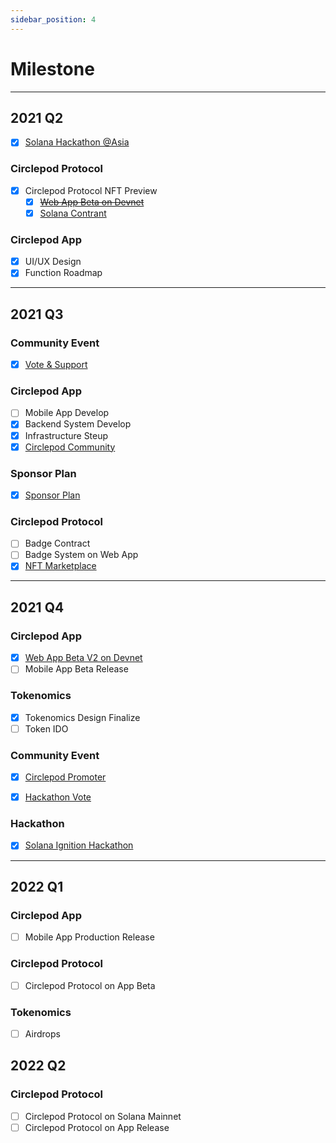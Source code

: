 ```yaml
---
sidebar_position: 4
---
```


# Milestone

---

## 2021 Q2

- [x] [Solana Hackathon @Asia](https://hackerlink.io/grant/solana-2/top)

### Circlepod Protocol

- [x] Circlepod Protocol NFT Preview
    - [x] ~~[Web App Beta on Devnet](https://launch.circlepod.app)~~
    - [x] [Solana Contrant](https://github.com/Circelpod/Circlepod-Protocol)

### Circlepod App

- [x] UI/UX Design
- [x] Function Roadmap

---

## 2021 Q3

### Community Event

- [x] [Vote & Support](/docs/community-event/archived-event/vote-and-support/intro)

### Circlepod App

- [ ] Mobile App Develop
- [x] Backend System Develop
- [x] Infrastructure Steup
- [x] [Circlepod Community](/docs/contact)

### Sponsor Plan

- [x] [Sponsor Plan](/docs/sponsor)

### Circlepod Protocol

- [ ] Badge Contract
- [ ] Badge System on Web App
- [x] [NFT Marketplace](https://nfts.circlepod.app)

---

## 2021 Q4

### Circlepod App

- [x] [Web App Beta V2 on Devnet](https://staging-launch.circlepod.app)
- [ ] Mobile App Beta Release

### Tokenomics

- [x] Tokenomics Design Finalize
- [ ] Token IDO

### Community Event

- [x] [Circlepod Promoter](https://medium.com/circlepod-labs/circlepod-community-event-circlepod-promoter-e859f4177c31)
- [x] [Hackathon Vote](https://hackerlink.io/grant/solana-2/top)


### Hackathon

- [x] [Solana Ignition Hackathon](https://hackerlink.io/grant/solana-2/top)

---

## 2022 Q1

### Circlepod App

- [ ] Mobile App Production Release

### Circlepod Protocol

- [ ] Circlepod Protocol on App Beta

### Tokenomics

- [ ] Airdrops

## 2022 Q2

### Circlepod Protocol

- [ ] Circlepod Protocol on Solana Mainnet
- [ ] Circlepod Protocol on App Release
